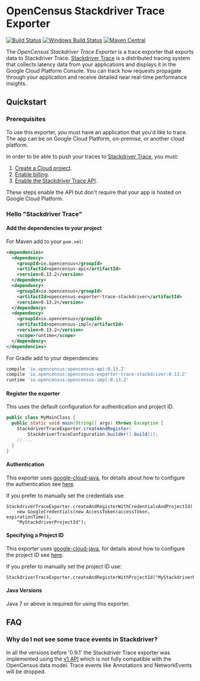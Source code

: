 # OpenCensus Stackdriver Trace Exporter
[![Build Status][travis-image]][travis-url]
[![Windows Build Status][appveyor-image]][appveyor-url]
[![Maven Central][maven-image]][maven-url]

The *OpenCensus Stackdriver Trace Exporter* is a trace exporter that exports data to 
Stackdriver Trace. [Stackdriver Trace][stackdriver-trace] is a distributed 
tracing system that collects latency data from your applications and displays it in the Google 
Cloud Platform Console. You can track how requests propagate through your application and receive
detailed near real-time performance insights.

## Quickstart

### Prerequisites

To use this exporter, you must have an application that you'd like to trace. The app can be on 
Google Cloud Platform, on-premise, or another cloud platform.

In order to be able to push your traces to [Stackdriver Trace][stackdriver-trace], you must:

1. [Create a Cloud project](https://support.google.com/cloud/answer/6251787?hl=en).
2. [Enable billing](https://support.google.com/cloud/answer/6288653#new-billing).
3. [Enable the Stackdriver Trace API](https://console.cloud.google.com/apis/api/cloudtrace.googleapis.com/overview).

These steps enable the API but don't require that your app is hosted on Google Cloud Platform.

### Hello "Stackdriver Trace"

#### Add the dependencies to your project

For Maven add to your `pom.xml`:
```xml
<dependencies>
  <dependency>
    <groupId>io.opencensus</groupId>
    <artifactId>opencensus-api</artifactId>
    <version>0.13.2</version>
  </dependency>
  <dependency>
    <groupId>io.opencensus</groupId>
    <artifactId>opencensus-exporter-trace-stackdriver</artifactId>
    <version>0.13.2</version>
  </dependency>
  <dependency>
    <groupId>io.opencensus</groupId>
    <artifactId>opencensus-impl</artifactId>
    <version>0.13.2</version>
    <scope>runtime</scope>
  </dependency>
</dependencies>
```

For Gradle add to your dependencies:
```groovy
compile 'io.opencensus:opencensus-api:0.13.2'
compile 'io.opencensus:opencensus-exporter-trace-stackdriver:0.13.2'
runtime 'io.opencensus:opencensus-impl:0.13.2'
```

#### Register the exporter

This uses the default configuration for authentication and project ID.

```java
public class MyMainClass {
  public static void main(String[] args) throws Exception {
    StackdriverTraceExporter.createAndRegister(
        StackdriverTraceConfiguration.builder().build());
    // ...
  }
}
```

#### Authentication

This exporter uses [google-cloud-java](https://github.com/GoogleCloudPlatform/google-cloud-java),
for details about how to configure the authentication see [here](https://github.com/GoogleCloudPlatform/google-cloud-java#authentication).

If you prefer to manually set the credentials use:
```
StackdriverTraceExporter.createAndRegisterWithCredentialsAndProjectId(
    new GoogleCredentials(new AccessToken(accessToken, expirationTime)),
    "MyStackdriverProjectId");
```

#### Specifying a Project ID

This exporter uses [google-cloud-java](https://github.com/GoogleCloudPlatform/google-cloud-java),
for details about how to configure the project ID see [here](https://github.com/GoogleCloudPlatform/google-cloud-java#specifying-a-project-id).

If you prefer to manually set the project ID use:
```
StackdriverTraceExporter.createAndRegisterWithProjectId("MyStackdriverProjectId");
```

#### Java Versions

Java 7 or above is required for using this exporter.

## FAQ
### Why do I not see some trace events in Stackdriver?
In all the versions before '0.9.1' the Stackdriver Trace exporter was implemented using the [v1 
API][stackdriver-v1-api-url] which is not fully compatible with the OpenCensus data model. Trace 
events like Annotations and NetworkEvents will be dropped.

[travis-image]: https://travis-ci.org/census-instrumentation/opencensus-java.svg?branch=master
[travis-url]: https://travis-ci.org/census-instrumentation/opencensus-java
[appveyor-image]: https://ci.appveyor.com/api/projects/status/hxthmpkxar4jq4be/branch/master?svg=true
[appveyor-url]: https://ci.appveyor.com/project/opencensusjavateam/opencensus-java/branch/master
[maven-image]: https://maven-badges.herokuapp.com/maven-central/io.opencensus/opencensus-exporter-trace-stackdriver/badge.svg
[maven-url]: https://maven-badges.herokuapp.com/maven-central/io.opencensus/opencensus-exporter-trace-stackdriver
[stackdriver-trace]: https://cloud.google.com/trace/
[stackdriver-v1-api-url]: https://cloud.google.com/trace/docs/reference/v1/rpc/google.devtools.cloudtrace.v1#google.devtools.cloudtrace.v1.TraceSpan
